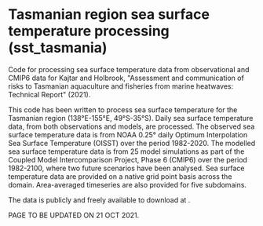 # Tasmanian region sea surface temperature processing (sst_tasmania)

Code for processing sea surface temperature data from observational and CMIP6 data for Kajtar and Holbrook, "Assessment and communication of risks to Tasmanian aquaculture and fisheries from marine heatwaves: Technical Report" (2021).

This code has been written to process sea surface temperature for the Tasmanian region (138°E-155°E, 49°S-35°S). Daily sea surface temperature data, from both observations and models, are processed. The observed sea surface temperature data is from NOAA 0.25° daily Optimum Interpolation Sea Surface Temperature (OISST) over the period 1982-2020. The modelled sea surface temperature data is from 25 model simulations as part of the Coupled Model Intercomparison Project, Phase 6 (CMIP6) over the period 1982-2100, where two future scenarios have been analysed. Sea surface temperature data are provided on a native grid point basis across the domain. Area-averaged timeseries are also provided for five subdomains.

The data is publicly and freely available to download at <TBC>.

PAGE TO BE UPDATED ON 21 OCT 2021.
  
 
